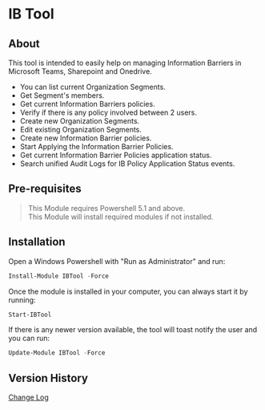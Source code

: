 ﻿# IB Tool

## About
This tool is intended to easily help on managing Information Barriers in Microsoft Teams, Sharepoint and Onedrive.  
- You can list current Organization Segments.  
- Get Segment's members.  
- Get current Information Barriers policies.  
- Verify if there is any policy involved between 2 users.  
- Create new Organization Segments.
- Edit existing Organization Segments.
- Create new Information Barrier policies.
- Start Applying the Information Barrier Policies.
- Get current Information Barrier Policies application status.
- Search unified Audit Logs for IB Policy Application Status events.

## Pre-requisites

 > This Module requires Powershell 5.1 and above.  
 > This Module will install required modules if not installed.  

 ## Installation

 Open a Windows Powershell with "Run as Administrator" and run:
``` powershell
Install-Module IBTool -Force
```

Once the module is installed in your computer, you can always start it by running:
``` powershell
Start-IBTool
```

If there is any newer version available, the tool will toast notify the user and you can run:
``` powershell
Update-Module IBTool -Force
```

## Version History  
[Change Log](/IBTool/changelog.md)